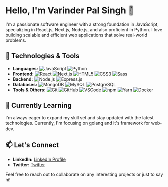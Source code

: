 # Hello, I'm Varinder Pal Singh 👋

I'm a passionate software engineer with a strong foundation in JavaScript, specializing in React.js, Next.js, Node.js, and also proficient in Python. I love building scalable and efficient web applications that solve real-world problems. 

## 🔧 Technologies & Tools
- **Languages:** ![JavaScript](https://img.shields.io/badge/-JavaScript-black?logo=javascript) ![Python](https://img.shields.io/badge/-Python-black?logo=python)
- **Frontend:** ![React](https://img.shields.io/badge/-React.js-black?logo=react) ![Next.js](https://img.shields.io/badge/-Next.js-black?logo=next.js) ![HTML5](https://img.shields.io/badge/-HTML5-black?logo=html5) ![CSS3](https://img.shields.io/badge/-CSS3-black?logo=css3) ![Sass](https://img.shields.io/badge/-Sass-black?logo=sass)
- **Backend:** ![Node.js](https://img.shields.io/badge/-Node.js-black?logo=node.js) ![Express.js](https://img.shields.io/badge/-Express.js-black)
- **Databases:** ![MongoDB](https://img.shields.io/badge/-MongoDB-black?logo=mongodb) ![MySQL](https://img.shields.io/badge/-MySQL-black?logo=mysql) ![PostgreSQL](https://img.shields.io/badge/-PostgreSQL-black?logo=postgresql)
- **Tools & Others:** ![Git](https://img.shields.io/badge/-Git-black?logo=git) ![GitHub](https://img.shields.io/badge/-GitHub-black?logo=github) ![VSCode](https://img.shields.io/badge/-VSCode-black?logo=visual-studio-code) ![npm](https://img.shields.io/badge/-npm-black?logo=npm) ![Yarn](https://img.shields.io/badge/-Yarn-black?logo=yarn) ![Docker](https://img.shields.io/badge/-Docker-black?logo=docker)


## 🌱 Currently Learning
I'm always eager to expand my skill set and stay updated with the latest technologies. Currently, I'm focusing on golang and it's framework for web-dev.

## 📫 Let's Connect
- **LinkedIn:** [LinkedIn Profile](https://www.linkedin.com/in/varinder-pal-singh-4896b743/)
- **Twitter:** [Twitter](https://twitter.com/yourusername](https://twitter.com/Varinder_PS6))



Feel free to reach out to collaborate on any interesting projects or just to say hi!
